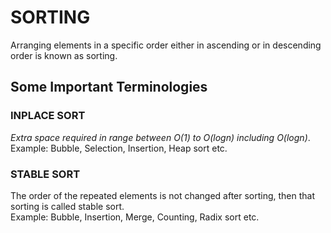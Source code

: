 # SORTING
Arranging elements in a specific order either in ascending or in descending order is known as sorting.

## Some Important Terminologies
### INPLACE SORT
_Extra space required in range between O(1) to O($logn$) including O($logn$)_.<br>
Example: Bubble, Selection, Insertion, Heap sort etc.

### STABLE SORT
The order of the repeated elements is not changed after sorting, then that sorting is called stable sort. <br>
Example: Bubble, Insertion, Merge, Counting, Radix sort etc.
